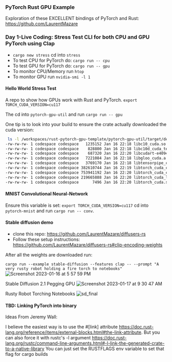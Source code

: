 ### PyTorch Rust GPU Example

Exploration of these EXCELLENT bindings of PyTorch and Rust: https://github.com/LaurentMazare

### Day 1-Live Coding:  Stress Test CLI for both CPU and GPU PyTorch using Clap

* `cargo new stress` cd into `stress`
* To test CPU for PyTorch do: `cargo run -- cpu`
* To test GPU for PyTorch do: `cargo run -- gpu`
* To monitor CPU/Memory run `htop`
* To monitor GPU run `nvidia-smi -l 1`


#### Hello World Stress Test
A repo to show how GPUs work with Rust and PyTorch.
`export TORCH_CUDA_VERSION=cu117`

The cd into `pytorch-gpu-util` and run `cargo run -- gpu`


One tip is to look into your build to ensure the crate actually downloaded the cuda version:
```bash
 ls -l /workspaces/rust-pytorch-gpu-template/pytorch-gpu-util/target/debug/build/torch-sys-0893541a21a2091d/out/libtorch/libtorch/lib | grep cuda
-rw-rw-rw- 1 codespace codespace   1235152 Jan 16 22:18 libc10_cuda.so
-rw-rw-rw- 1 codespace codespace    828800 Jan 16 22:18 libc10d_cuda_test.so
-rw-rw-rw- 1 codespace codespace    687320 Jan 16 22:20 libcudart-e409450e.so.11.0
-rw-rw-rw- 1 codespace codespace   7221084 Jan 16 22:18 libgloo_cuda.a
-rw-rw-rw- 1 codespace codespace   3769170 Jan 16 22:18 libtensorpipe_cuda.a
-rw-rw-rw- 1 codespace codespace 382610744 Jan 16 22:19 libtorch_cuda_cpp.so
-rw-rw-rw- 1 codespace codespace 753941192 Jan 16 22:20 libtorch_cuda_cu.so
-rw-rw-rw- 1 codespace codespace 219665888 Jan 16 22:20 libtorch_cuda_linalg.so
-rw-rw-rw- 1 codespace codespace      7496 Jan 16 22:20 libtorch_cuda.so
```

#### MNIST Convolutional Neural-Network

Ensure this variable is set: `export TORCH_CUDA_VERSION=cu117`
cd into `pytorch-mnist` and run `cargo run -- conv`.

#### Stable diffusion demo

* clone this repo:  https://github.com/LaurentMazare/diffusers-rs
* Follow these setup instructions: https://github.com/LaurentMazare/diffusers-rs#clip-encoding-weights

After all the weights are downloaded run:

`cargo run --example stable-diffusion --features clap -- --prompt "A very rusty robot holding a fire torch to notebooks"`
![Screenshot 2023-01-16 at 5 57 59 PM](https://user-images.githubusercontent.com/58792/212777548-0d9619e8-ad1b-4cc9-8871-505b0b5b2345.png)

Stable Diffusion 2.1 Pegging GPU
![Screenshot 2023-01-17 at 9 30 47 AM](https://user-images.githubusercontent.com/58792/212926307-351db4bc-46ff-4e8d-8630-ce996dca65c9.png)

Rusty Robot Torching Notebooks
![sd_final](https://user-images.githubusercontent.com/58792/212926379-d460a54c-29cf-42bb-801a-29e50557369e.png)

#### TBD:  Linking PyTorch into binary

Ideas From Jeremy Wall:

I believe the easiest way is to use the #[link] attribute https://doc.rust-lang.org/reference/items/external-blocks.html#the-link-attribute. But you can also force it with rustc's -l argument https://doc.rust-lang.org/rustc/command-line-arguments.html#-l-link-the-generated-crate-to-a-native-library You can just set the RUSTFLAGS env variable to set that flag for cargo builds







